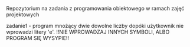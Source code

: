 Repozytorium na zadania z programowania obiektowego w ramach zajęć projektowych

zadanie1 - program mnożący dwie dowolne liczby dopóki użytkownik nie wprowadzi litery 'e'. !!NIE WPROWADZAJ INNYCH SYMBOLI, ALBO PROGRAM SIĘ WYSYPIE!!